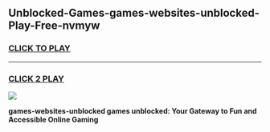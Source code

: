 
## Unblocked-Games-games-websites-unblocked-Play-Free-nvmyw
<h3>
<a href="https://premium76.site?title=games-websites-unblocked&ref=23A">CLICK TO PLAY</a></h3>
<hr>

<h3>
<a href="https://premium76.site?title=games-websites-unblocked&ref=23A">CLICK 2 PLAY</a>
  
</h3>

<a href="https://premium76.site?title=games-websites-unblocked&ref=23A"><img src="https://clearcache.store/games.png"></a>


**games-websites-unblocked games unblocked: Your Gateway to Fun and Accessible Online Gaming**
